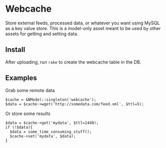 Webcache
========

Store external feeds, processed data, or whatever you want
using MySQL as a key value store. This is a model-only asset meant
to be used by other assets for getting and setting data.

Install
-------

After uploading, run `rake` to create the webcache table in the DB.

Examples
--------

Grab some remote data

    $cache = &NModel::singleton('webcache');
    $data = $cache->wget('http://somedata.com/feed.xml', $ttl=5);
    
Or store some results

    $data = $cache->get('mydata', $ttl=1440);
    if (!$data){
      $data = some_time_consuming_stuff();
      $cache->set('mydata', $data);
    }
